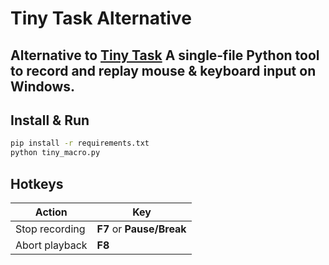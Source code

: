 # Tiny Task Alternative

Alternative to [Tiny Task](https://tinytask.net/)
A single‑file Python tool to **record and replay mouse & keyboard input** on Windows. 
---

## Install & Run

```bash
pip install -r requirements.txt
python tiny_macro.py
```

## Hotkeys

| Action         | Key                       |
| -------------- | ------------------------- |
| Stop recording | **F7** or **Pause/Break** |
| Abort playback | **F8**                    |